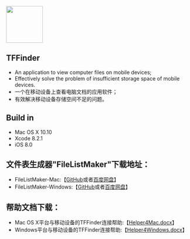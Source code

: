 <img src="https://github.com/teanfoo/TFFinder/blob/master/Images/1.png" width="100" height="100">

## TFFinder
* An application to view computer files on mobile devices; 
* Effectively solve the problem of insufficient storage space of mobile devices.
* 一个在移动设备上查看电脑文档的应用软件；
* 有效解决移动设备存储空间不足的问题。

## Build in
* Mac OS X 10.10
* Xcode 8.2.1
* iOS 8.0

## 文件表生成器"FileListMaker"下载地址：
* FileListMaker-Mac:【<a href="https://github.com/teanfoo/TFFinder/blob/master/TFFileListMaker/FileListMaker-Mac.zip">GitHub</a>或者<a href="http://pan.baidu.com/s/1nuPILN7">百度网盘</a>】
* FileListMaker-Windows:【<a href="https://github.com/teanfoo/TFFinder/blob/master/TFFileListMaker/FileListMaker-Windows.zip">GitHub</a>或者<a href="http://pan.baidu.com/s/1qYPmTJ2">百度网盘</a>】

## 帮助文档下载：
* Mac OS X平台与移动设备的TFFinder连接帮助:【<a href="https://github.com/teanfoo/TFFinder/blob/master/Helper4Mac.docx">Helper4Mac.docx</a>】
* Windows平台与移动设备的TFFinder连接帮助:【<a href="https://github.com/teanfoo/TFFinder/blob/master/Helper4Windows.docx">Helper4Windows.docx</a>】
